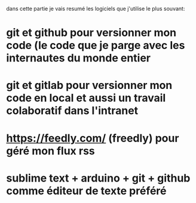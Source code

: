 dans cette partie je vais resumé les logiciels que j'utilise le plus souvant:
# git et github pour versionner mon code (le code que je parge avec les internautes du monde entier
# git et gitlab pour versionner mon code en local et aussi un travail colaboratif dans l'intranet
# https://feedly.com/ (freedly) pour géré mon flux rss
# sublime text + arduino + git + github comme éditeur de texte préféré
